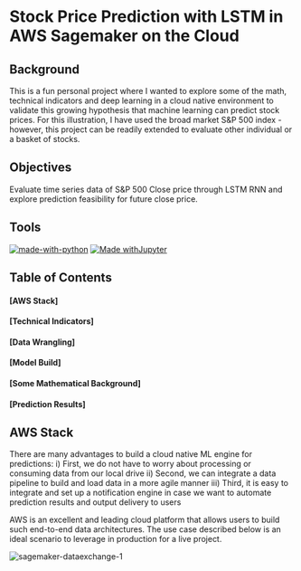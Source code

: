 # Stock Price Prediction with LSTM in AWS Sagemaker on the Cloud

## Background
This is a fun personal project where I wanted to explore some of the math, technical indicators and deep learning in a cloud native environment to validate this growing hypothesis that machine learning can predict stock prices. For this illustration, I have used the broad market S&P 500 index - however, this project can be readily extended to evaluate other individual or a basket of stocks.

## Objectives
Evaluate time series data of S&P 500 Close price through LSTM RNN and explore prediction feasibility for future close price.

## Tools
[![made-with-python](https://img.shields.io/badge/Made%20with-Python-1f425f.svg)](https://www.python.org/)
[![Made withJupyter](https://img.shields.io/badge/Made%20with-Jupyter-orange?style=for-the-badge&logo=Jupyter)](https://jupyter.org/try)

## Table of Contents
#### [AWS Stack]
#### [Technical Indicators]
#### [Data Wrangling]
#### [Model Build]
#### [Some Mathematical Background]
#### [Prediction Results]

## AWS Stack
There are many advantages to build a cloud native ML engine for predictions:
i) First, we do not have to worry about processing or consuming data from our local drive
ii) Second, we can integrate a data pipeline to build and load data in a more agile manner
iii) Third, it is easy to integrate and set up a notification engine in case we want to automate prediction results and output delivery to users

AWS is an excellent and leading cloud platform that allows users to build such end-to-end data architectures. The use case described below is an ideal scenario to leverage in production for a live project.

![sagemaker-dataexchange-1](https://aws.amazon.com/blogs/machine-learning/building-machine-learning-workflows-with-aws-data-exchange-and-amazon-sagemaker/)



